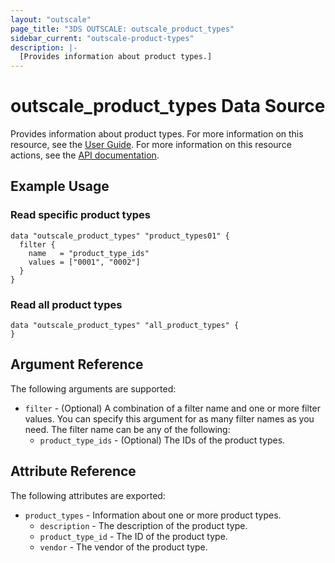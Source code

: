 ```yaml
---
layout: "outscale"
page_title: "3DS OUTSCALE: outscale_product_types"
sidebar_current: "outscale-product-types"
description: |-
  [Provides information about product types.]
---
```


# outscale_product_types Data Source

Provides information about product types.
For more information on this resource, see the [User Guide](https://wiki.outscale.net/display/EN/Software+Licenses).
For more information on this resource actions, see the [API documentation](https://docs.outscale.com/api#3ds-outscale-api-producttype).

## Example Usage

### Read specific product types
```hcl
data "outscale_product_types" "product_types01" {
  filter {
    name   = "product_type_ids"
    values = ["0001", "0002"]
  }    
}
```

### Read all product types
```hcl
data "outscale_product_types" "all_product_types" {
}
```


## Argument Reference

The following arguments are supported:

* `filter` - (Optional) A combination of a filter name and one or more filter values. You can specify this argument for as many filter names as you need. The filter name can be any of the following:
  * `product_type_ids` - (Optional) The IDs of the product types.

## Attribute Reference

The following attributes are exported:

* `product_types` - Information about one or more product types.
  * `description` - The description of the product type.
  * `product_type_id` - The ID of the product type.
  * `vendor` - The vendor of the product type.
